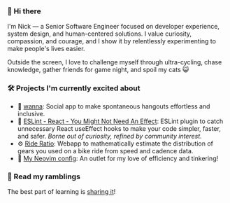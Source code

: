 ### 👋 Hi there

I'm Nick — a Senior Software Engineer focused on developer experience, system design, and human-centered solutions. I value curiosity, compassion, and courage, and I show it by relentlessly experimenting to make people's lives easier.

Outside the screen, I love to challenge myself through ultra-cycling, chase knowledge, gather friends for game night, and spoil my cats 😺

### 🛠️ Projects I'm currently excited about

- 💬 [wanna](https://wanna.social): Social app to make spontaneous hangouts effortless and inclusive.
- 🔎 [ESLint - React - You Might Not Need An Effect](https://github.com/NickvanDyke/eslint-plugin-react-you-might-not-need-an-effect): ESLint plugin to catch unnecessary React useEffect hooks to make your code simpler, faster, and safer. _Borne out of curiosity, refined by community interest._
- ⚙️ [Ride Ratio](https://rideratio.cc/): Webapp to mathematically estimate the distribution of gears you used on a bike ride from speed and cadence data.
- 🔧 [My Neovim config](https://github.com/NickvanDyke/kickstart.nvim): An outlet for my love of efficiency and tinkering!

### 📖 Read my ramblings

The best part of learning is [sharing it](https://dev.to/nick_van_dyke)!
